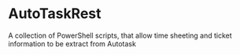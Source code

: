 # AutoTaskRest
A collection of PowerShell scripts, that allow time sheeting and ticket information to be extract from Autotask
